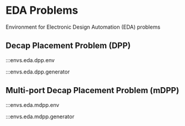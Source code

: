 # EDA Problems
Environment for Electronic Design Automation (EDA) problems

## Decap Placement Problem (DPP)

:::envs.eda.dpp.env

:::envs.eda.dpp.generator

## Multi-port Decap Placement Problem (mDPP)

:::envs.eda.mdpp.env

:::envs.eda.mdpp.generator

